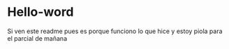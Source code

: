 # Hello-word
Si ven este readme pues es porque funciono lo que hice y estoy piola para el parcial de mañana
